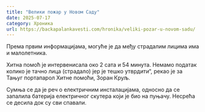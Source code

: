 ```yaml
---
title: "Велики пожар у Новом Саду"
date: 2025-07-17
category: Хроника
url: https://backapalankavesti.com/hronika/veliki-pozar-u-novom-sadu/
---
```


Према првим информацијама, могуће је да међу страдалим лицима има и малолетника.

Хитна помоћ је интервенисала око 2 сата и 54 минута. Немамо податак колико је тачно лица (страдало) јер је тешко утврдити“, рекао је за Тањуг портапарол Хитне помоћи, Зоран Круљ.

Сумња се да је реч о електричним инсталацијама, односно да се запалила батерија електричног скутера који је био на пуњачу. Несрећа се десила док су сви спавали.
